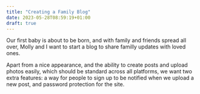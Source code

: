 ```yaml
---
title: "Creating a Family Blog"
date: 2023-05-28T08:59:19+01:00
draft: true
---
```



Our first baby is about to be born, and with family and friends spread all over, Molly and I want to start a blog to share familly updates with loved ones.

Apart from a nice appearance, and the ability to create posts and upload photos easily, which should be standard across all platforms, we want two extra features: a way for people to sign up to be notified when we upload a new post, and password protection for the site.




